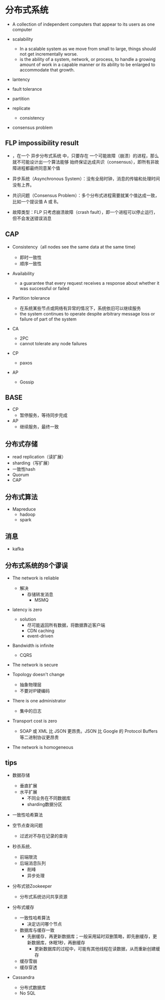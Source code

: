 
# 分布式系统
+ A collection of independent computers that appear to its users as one computer

+ scalability
    + In a scalable system as we move from small to large, things should not get incrementally worse. 
    + is the ability of a system, network, or process, to handle a growing amount of work in a capable manner or its ability to be enlarged to accommodate that growth.
+ lantency
+ fault tolerance

+ partition 
+ replicate
    + consistency

+ consensus problem


## FLP impossibility result
+ ，在一个 异步分布式系统 中，只要存在 一个可能故障（崩溃）的进程，那么就不可能设计出一个算法能够 始终保证达成共识（consensus），即所有非故障进程都最终同意某个值

+ 异步系统（Asynchronous System）：没有全局时钟，消息的传输和处理时间没有上界。
+ 共识问题（Consensus Problem）：多个分布式进程需要就某个值达成一致，比如一个提议值 A 或 B。
+ 故障类型：FLP 只考虑崩溃故障（crash fault），即一个进程可以停止运行，但不会发送错误消息
## CAP

+ Consistency（all nodes see the same data at the same time)
    + 即时一致性
    + 顺序一致性
+ Availability
    + a guarantee that every request receives a response about whether it was successful or failed
+ Partition tolerance
    + 在系统某些节点或网络有异常的情况下，系统依旧可以继续服务
    + the system continues to operate despite arbitrary message loss or failure of part of the system

+ CA
    + 2PC
    + cannot tolerate any node failures
+ CP
    + paxos

+ AP
    + Gossip

## BASE

+ CP
    + 暂停服务，等待同步完成
+ AP
    + 继续服务，最终一致


## 分布式存储
+ read replication（读扩展）
+ sharding（写扩展）
+ 一致性hash
+ Quorum
+ CAP

## 分布式算法
+ Mapreduce
    + hadoop
    + spark

## 消息
+ kafka


## 分布式系统的8个谬误
+ The network is reliable
    + 解决
        + 存储转发消息
            + MSMQ

+ latency is zero
    + solution
        + 尽可能返回所有数据，将数据靠近客户端
        + CDN caching
        + event-driven

+ Bandwidth is infinite
    + CQRS

+ The network is secure

+ Topology doesn't change
    + 抽象物理层
    + 不要对IP硬编码

+ There is one administrator
    + 集中的日志

+ Transport cost is zero
    + SOAP 或 XML 比 JSON 更昂贵。JSON 比 Google 的 Protocol Buffers 等二进制协议更昂贵

+ The network is homogeneous


## tips

+ 数据存储
    + 垂直扩展
    + 水平扩展
        + 不同业务在不同数据库
        + sharding数据分区

+ 一致性哈希算法

+ 空节点查询问题
    + 过滤对不存在记录的查询

+ 秒杀系统、
    + 前端限流
    + 后端消息队列
        + 削峰
        + 异步处理

+ 分布式锁Zookeeper
    + 分布式系统访问共享资源

+ 分布式缓存
    + 一致性哈希算法
        + 决定访问哪个节点
    + 数据库与缓存一致
        + 先删缓存，再更新数据库；一般采用延时双删策略，即先删缓存，更新数据库，休眠1秒，再删缓存
            + 更新数据库的过程中，可能有其他线程在读数据，从而重新创建缓存
    + 缓存雪崩
    + 缓存穿透

+ Cassandra
    + 分布式数据库
    + No SQL




